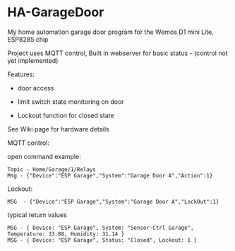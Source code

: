 # HA-GarageDoor
My home automation garage door program for the Wemos D1 mini Lite, ESP8285 chip

Project uses MQTT control, Built in webserver for basic status - (control not yet implemented)

Features:

* door access

* limit switch state monitoring on door

* Lockout function for closed state


See Wiki page for hardware details


MQTT control:

open command example:

	Topic - Home/Garage/1/Relays
	Msg - {"Device":"ESP Garage","System":"Garage Door A","Action":1}


Lockout:

	MSG  - {"Device":"ESP Garage","System":"Garage Door A","LockOut":1}


typical return values

	MSG - { Device: "ESP Garage", System: "Sensor-Ctrl Garage", Temperature: 33.88, Humidity: 31.14 }
	MSG - { Device: "ESP Garage", Status: "Closed", Lockout: 1 }
